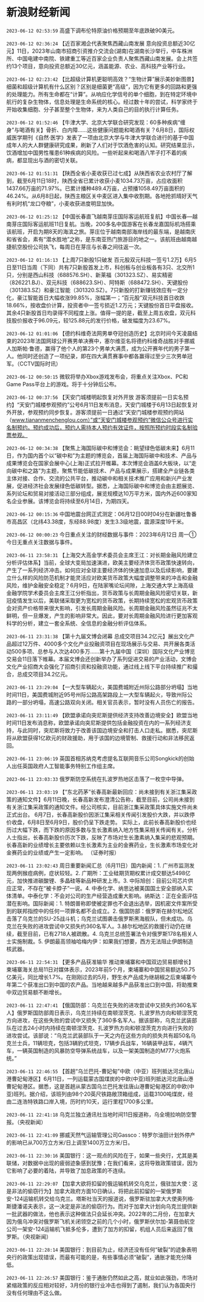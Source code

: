# 新浪财经新闻
`2023-06-12 02:53:59` 高盛下调布伦特原油价格预期至年底跌破90美元。

`2023-06-12 02:36:24` 【近百家湘企代表聚焦西藏山南发展 意向投资总额近30亿元】11日，2023年山南市招商引资推介交流会(湖南)在湖南长沙举行，中车株洲所、中国电建中南院、铁建重工等近百家企业负责人聚焦西藏山南发展。会上共签约13个项目，意向投资总额近30亿元，涵盖能源、农业、高科技产业等行业。

`2023-06-12 02:23:42` 【比超级计算机更聪明高效？“生物计算”展示美妙新图景】细菌和超级计算机有什么区别？区别是细菌更“高级”，因为它有更多的回路和更强的处理能力。所有生命都在“计算”。从响应化学信号的单个细胞，到在特定环境中航行的复杂生物体，信息处理是生命系统的核心。经过数十年的尝试，科学家终于开始收集细胞、分子甚至整个生物体，来为人类自己的目的执行计算任务。

`2023-06-12 01:52:46` 【牛津大学、北京大学联合研究发现：60多种疾病“缠身”与喝酒有关】骨折、白内障……这些健康问题能和喝酒有关？6月8日，国际权威医学期刊《自然·医学》发表了一项由北京大学与牛津大学联合进行的基于中国成年人的大人群健康研究成果，刷新了人们对于饮酒危害的认知。研究结果显示，饮酒增加中国男性罹患61种疾病的风险。一些听起来和喝酒八竿子打不着的疾病，都显现出与酒的密切关联。

`2023-06-12 01:51:31` 【陕西全省小麦收获已过七成】从陕西省农业农村厅了解到，截至6月11日18时，陕西全省已累计收获小麦1034.73万亩，占应收面积1437.66万亩的71.97%。已累计播种489.4万亩，占预播1058.49万亩面积的46.24%。从6月8日起，陕西主粮区关中麦区进入集中收割期。各地抢抓晴好天气有利时机“龙口夺粮”，小麦收获进度明显加快。

`2023-06-12 01:25:12` 【中国长春直飞越南芽庄国际客运航班复航】中国长春—越南芽庄国际客运航班11日复航。当晚，200多名中国游客在长春龙嘉国际机场搭乘该航班，开启为期8天的海滨之旅。芽庄位于越南南部海岸线的最东端，是越南庆和省省会，素有“潜水胜地”之称，是东南亚热门旅游目的地之一。该航班由越南越捷航空股份公司执飞，每周日在芽庄与长春之间往返一次。

`2023-06-12 01:16:13` 【上周7只新股1只破发 百元股双元科技一签亏1.2万】6月5日至11日当周（下同）共有7只新股首发上市，科创板与创业板各有3只、北交所1只，分别是西山科技（688576.SH）、新莱福（301323.SZ）、易实精密（826221.BJ）、双元科技（688623.SH）、阿特斯（688472.SH）、天键股份（301383.SZ）和豪江智能（301320.SZ）。7只新股的打新赚钱效应有一定分化，豪江智能首日大幅收涨99.85%，涨幅第一；“百元股”双元科技首日收跌18.66%，按收盘价计算，投资者中一签亏损近1.2万元；天键股份首日平盘报收。其余4只新股首日均录得不同程度上涨。值得一提的是，截至上周五收盘，双元科技股价报收于96.09元，较125.88元的发行价格，破发幅度为23.67%。

`2023-06-12 01:01:06` 【德约科维奇法网男单夺冠创造历史】北京时间今天凌晨结束的2023年法国网球公开赛男单决赛中，塞尔维亚名将德约科维奇战胜对手挪威人加斯帕·鲁德，赢得了他个人的第23个男单大满贯，成为公开赛年代的男子第一人。他同时还创造了一项纪录，即在四大满贯赛事中都各赢得过至少三次男单冠军。（CCTV国际时讯）

`2023-06-12 00:50:15` 微软将举办Xbox游戏发布会，将重点关注Xbox、PC和Game Pass平台上的游戏。将于十分钟后公布。

`2023-06-12 00:37:56` 【天安门城楼明起恢复对外开放 游客须提前一日实名预约】“天安门城楼参观预约”公号6月11日发布消息，天安门城楼于6月13日起恢复对外开放，参观预约同步恢复。游客须提前一日通过“天安门城楼参观预约网站（www.tiananmenchenglou.com）”或“天安门城楼参观预约”微信公众号进行实名制预约。预约成功后，预约人需持本人预约有效证件，按照所预约时段实名制验票参观。

`2023-06-12 00:34:38` 【聚焦上海国际碳中和博览会：眺望绿色低碳未来】6月11日，作为国内首个以“碳中和”为主题的博览会，首届上海国际碳中和技术、产品与成果博览会在国家会展中心(上海)正式拉开帷幕。本次博览会涵盖6大板块，以“走向碳中和之路”为主题，聚焦节能低碳技术、产品与成果展示，搭建全产业链各类主体对接、合作、交流的公共平台，推动碳中和相关技术推广应用和新兴产业发展，促进经济社会发展绿色低碳转型。据悉，上海国际碳中和博览会由主题展览、系列论坛和贸易对接活动三部分组成，展览规模达10万平方米，国内外近600家知名企业参展。该博览会将持续至6月14日，为期四天。

`2023-06-12 00:15:36` 中国地震台网正式测定：06月12日00时04分在新疆吐鲁番市高昌区（北纬43.38度，东经88.98度）发生3.3级地震，震源深度19千米。

`2023-06-12 00:00:23` 今日重点关注的财经数据与事件：2023年6月12日 周一① 今日无重点关注数据与事件。

`2023-06-11 23:58:31` 【上海交大高金学术委员会主席王江：对长期金融风险建立分析评估体系】当前，全球大变局加速演进，欧美主要经济体货币政策快速转向，产生了一系列经济冲击。如何应对全球主要经济体的快速加息以及后续影响，要建立什么样的风险防范机制才能灵活应对欧美货币政策大幅度调整带来的冲击和金融风险，维护金融安全稳定？6月9日，在陆家嘴论坛间隙，上海交通大学上海高级金融学院学术委员会主席王江分析指出，货币政策与长周期金融风险密切关联，新冠疫情发生以后，美联储采取更为宽松的货币政策，长期持续宽松的宏观货币政策会对资产价格带来很大影响，引发长周期金融风险。长周期金融风险虽然征兆不太鲜明，但一旦爆发，产生的影响非常大。因此，要对长周期金融风险进行更加客观科学的分析，建立一套全系统、全信息的金融分析评估体系。

`2023-06-11 23:31:38` 【第十九届文博会闭幕 总成交项目34.2亿元】展出文化产品超过12万件、4000多个文化产业投融资项目在现场展示与交易、共开展各类活动500多项、总参与人次达400多万……第十九届中国（深圳）国际文化产业博览交易会11日落下帷幕。本届文博会还创新举办了系列促进交易的产业活动，文博会文化产业招商大会强化了招商引资和投融资功能，通过线上线下平台持续推广和撮合，总成交项目34.2亿元。

`2023-06-11 23:29:04` 【一大型车辆起火，美国费城附近州际公路部分坍塌】当地时间11日，美国费城附近95号州际公路高架路段上一大型车辆起火，导致州际公路的一部分坍塌，高速公路双向关闭。相关官员表示，暂时没有人员伤亡的报告。

`2023-06-11 23:11:49` 【欧盟承诺向突尼斯提供经济支持改善边境安全】欧盟当地时间11日发布消息称，欧盟承诺向突尼斯提供包括金融投资在内的一系列经济支持，与此同时，突尼斯将致力于改善该国边境安全和打击人口走私。据悉，突尼斯将从欧盟获得1亿欧元的财政援助，用于该国的边境管制、救援行动和非法移民返回。

`2023-06-11 23:06:19` 英国首相苏纳克考虑提名互联网音乐公司Songkick的创始人出任英国政府人工智能事务特别工作组主席。

`2023-06-11 23:03:33` 俄罗斯防空系统在扎波罗热地区击落了一枚空中导弹。

`2023-06-11 23:03:19` 【“东北药茅”长春高新最新回应：尚未接到有关浙江集采政策的通知文件】6月11日晚，长春高新发布澄清公告称，截至目前，公司尚未接到有关浙江集采政策的通知文件。经公司核实，目前浙江集采政策具体实施文件尚未正式出台。 6月7日，长春高新股价因浙江集采相关传闻引发股价大跌，并以跌停价收盘，6月8日至6月9日，股价仍呈下跌走势。 实际上，此前长春高新股价也经历过大幅下跌，而下跌的原因多数与生长激素纳入地方性集采相关传闻有关。分析人士指出，长春高新股价历次下跌，反映了市场对生长激素纳入集采的悲观预期。长春高新的业绩增长主要依赖以生长激素为主业的金赛药业，生长激素市场变化对金赛药业的业绩或产生一定影响。 （证券时报）

`2023-06-11 23:02:43` 周日重要新闻汇总（6月11日）国内新闻：1. 广州市监测发现两例猴痘病例，症状较轻。2. 广期所：工业硅期货期权累计成交额达5498亿元，加快推进碳酸锂、多晶硅等新品种研发上市。3. 中际旭创：目前公司芯片供应正常，不存在“被卡脖子”一说。4. 中泰化学、纳思达被美国国土安全部纳入实体清单。中泰化学：不会对公司的生产经营造成重大影响。纳斯达：正在全面评估潜在影响。国际新闻：1. 特朗普称即使被定罪也不会退出选举，因机密文件案所受到的联邦指控中的任何一项罪名都不会成立。2. 俄国防部：俄罗斯在赫尔松地区击落了乌克兰的SU-25战斗机；乌克兰试图袭击俄罗斯黑海舰队，但未成功。乌克兰在失败的进攻尝试中又损失约360名军人。3.赫尔松地区的救援行动仍在继续，截至目前，已有2718人被疏散。4. 乌克兰总统签署法令对俄罗斯178名相关人士实施制裁。5. 伊朗最高领袖哈梅内伊：如果我们想要，西方无法阻止伊朗制造核武器。

`2023-06-11 22:54:31` 【更多产品获准输华 推动柬埔寨和中国双边贸易额增长】柬埔寨海关总局11日对媒体表示，2023年前5个月，柬埔寨和中国贸易额达50.75亿美元，同比增长1.7%。在刚刚过去的5月，野生水产品成为继胡椒之后柬埔寨今年第二个获准出口到中国的农产品。当地越来越多产品获准出口到中国，将助推柬中双边贸易额不断增长。

`2023-06-11 22:47:41` 【俄国防部：乌克兰在失败的进攻尝试中又损失约360名军人】俄罗斯国防部周日表示，乌克兰持续在南顿涅茨克、扎波罗热方向和顿涅茨克方向进攻，在这些失败的尝试中又损失了360多名军人。据该部称，乌克兰武装部队在过去24小时内持续在南顿涅茨克、扎波罗热方向和顿涅茨克方向进行失败的进攻尝试。该部说：“乌克兰武装部队于一天之内在这些方向的损失共有超50名乌克兰士兵，11辆坦克，包括3辆豹式坦克，17辆步兵战车，16辆装甲战车，4辆汽车，一辆英国制造的风暴防空导弹系统战车，以及一架美国制造的M777火炮系统。”

`2023-06-11 22:46:55` 【首趟“乌兰巴托-曹妃甸”中欧（中亚）班列抵达河北唐山港曹妃甸港区】6月11日，一列运载蒙古国煤炭的中欧(中亚)班列抵达河北唐山港曹妃甸港区。据悉，这是首趟从蒙古国乌兰巴托发往唐山港曹妃甸港区的中欧(中亚)班列。据介绍，该班列由98个20英尺铁路敞顶箱组成，运载3100吨煤炭，经由二连浩特铁路口岸入境，历时约10天，运行里程1700多公里。

`2023-06-11 22:41:18` 乌克兰独立通讯社当地时间11日报道称，乌全境拉响防空警报。（央视新闻）

`2023-06-11 22:41:09` 挪威天然气运输管理公司Gassco：特罗尔油田计划外停产的影响已从700万立方米/日上调至1400万立方米/日。

`2023-06-11 22:30:16` 美国银行：这一观点的风险在于，如果一些央行，尤其是美联储，对数据中出现的疲弱迹象感到犹豫；在我们看来，这将导致政策错误，因为它影响了必要的着陆，并导致了加息政策的不连续。

`2023-06-11 22:29:07` 【加拿大欲将扣留的俄运输机转交乌克兰，俄驻加大使：这是非法的偷窃行为】加拿大政府方面10日确认，将把此前扣留的一架俄罗斯安-124运输机转交给乌克兰。塔斯社当天的报道说，俄罗斯驻加拿大大使奥列格·斯捷潘诺夫表示，这一决定是非法的偷窃行为。而对于加拿大计划向乌克兰提供新一批武器的做法，他也表示这种做法只会延长冲突。2022年的二月份，在加拿大因为俄乌冲突对俄罗斯飞机关闭领空之前的几个小时，俄罗斯伏尔加-第聂伯航空公司一架安-124运输机飞抵多伦多，遭到了加方的扣留，机组人员后来返回了俄罗斯。（央视新闻）

`2023-06-11 22:28:14` 美国银行：到目前为止，经济还没有任何“破裂”的迹象表明央行的政策出现错误，而最有可能的是，有些事情必须“破裂”，通胀才能充分降低。

`2023-06-11 22:26:57` 美国银行：鉴于通胀仍然如此之高，就业如此强劲，市场对紧缩政策的反应相对较好，3月份的银行业冲击也得到了遏制，我们认为各国央行没有任何理由不这么做。

